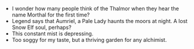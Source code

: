  - I wonder how many people think of the Thalmor when they hear the name Morthal for the first time?
 - Legend says that Aumriel, a Pale Lady haunts the moors at night. A lost Snow Elf soul, perhaps?
 - This constant mist is depressing. 
 - Too soggy for my taste, but a thriving garden for any alchimist.
